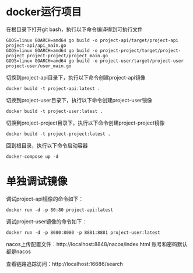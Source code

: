 # docker运行项目
在根目录下打开git bash，执行以下命令编译得到可执行文件
```shell
GOOS=linux GOARCH=amd64 go build -o project-api/target/project-api project-api/api_main.go
GOOS=linux GOARCH=amd64 go build -o project-project/target/project-project project-project/project_main.go
GOOS=linux GOARCH=amd64 go build -o project-user/target/project-user project-user/user_main.go
```
切换到project-api目录下，执行以下命令创建project-api镜像
```shell
docker build -t project-api:latest .
```

切换到project-user目录下，执行以下命令创建project-user镜像
```shell
docker build -t project-user:latest .
```

切换到project-project目录下，执行以下命令创建project-project镜像
```shell
docker build -t project-project:latest .
```

回到根目录，执行以下命令启动容器
```shell
docker-compose up -d
```

# 单独调试镜像
调试project-api镜像的命令如下：
```shell
docker run -d -p 80:80 project-api:latest
```

调试project-user镜像的命令如下：
```shell
docker run -d -p 8080:8080 -p 8881:8881 project-user:latest
```

nacos上传配置文件：http://localhost:8848/nacos/index.html
账号和密码默认都是nacos

查看链路追踪访问：http://localhost:16686/search

